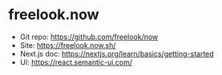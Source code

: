 # freelook.now

- Git repo: https://github.com/freelook/now
- Site: https://freelook.now.sh/
- Next.js doc: https://nextjs.org/learn/basics/getting-started
- UI: https://react.semantic-ui.com/
